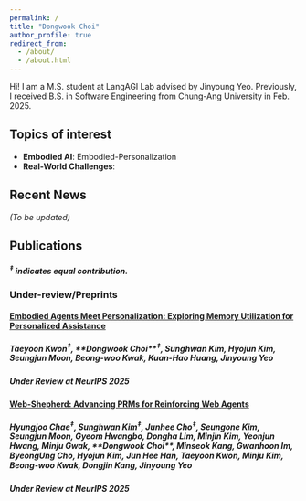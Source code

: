 ```yaml
---
permalink: /
title: "Dongwook Choi"
author_profile: true
redirect_from: 
  - /about/
  - /about.html
---
```


Hi! I am a M.S. student at LangAGI Lab advised by Jinyoung Yeo. Previously, I received B.S. in Software Engineering from Chung-Ang University in Feb. 2025.

<!-- My recent research interests include: (i) Embodied AI and (ii) Embodied AI with a strong understanding of real-world dynamics. Additionally, I focus on analyzing language models (LMs) to identify limitations and room for improvement. The ultimate goal of my research is to design systems that enable humans to communicate and interact with AI in a trustworthy and beneficial manner. -->

## Topics of interest

- **Embodied AI**: Embodied-Personalization
- **Real-World Challenges**:

## Recent News

_(To be updated)_

## Publications

<h5><sup>‡</sup> indicates equal contribution.</h5>

### Under-review/Preprints

#### [**Embodied Agents Meet Personalization: Exploring Memory Utilization for Personalized Assistance**](https://arxiv.org/abs/2505.16348)  
<h5>Taeyoon Kwon<sup>‡</sup>, **Dongwook Choi**<sup>‡</sup>, Sunghwan Kim, Hyojun Kim, Seungjun Moon, Beong-woo Kwak, Kuan-Hao Huang, Jinyoung Yeo</h5>
<h5><em>Under Review at NeurIPS 2025</em></h5>

#### [**Web-Shepherd: Advancing PRMs for Reinforcing Web Agents**](https://arxiv.org/abs/2505.15277)  
<h5>Hyungjoo Chae<sup>‡</sup>, Sunghwan Kim<sup>‡</sup>, Junhee Cho<sup>‡</sup>, Seungone Kim, Seungjun Moon, Gyeom Hwangbo, Dongha Lim, Minjin Kim, Yeonjun Hwang, Minju Gwak, **Dongwook Choi**, Minseok Kang, Gwanhoon Im, ByeongUng Cho, Hyojun Kim, Jun Hee Han, Taeyoon Kwon, Minju Kim, Beong-woo Kwak, Dongjin Kang, Jinyoung Yeo</h5>
<h5><em>Under Review at NeurIPS 2025</em></h5>
